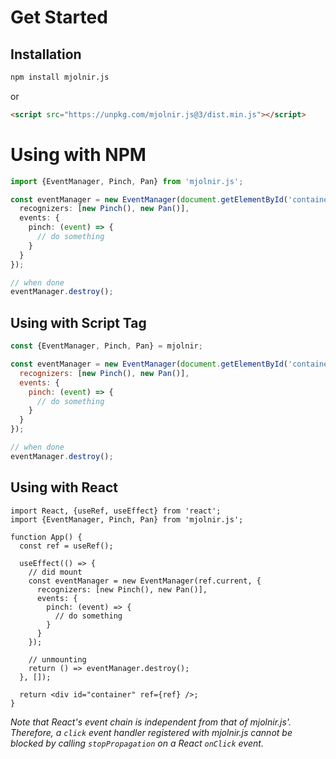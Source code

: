# Get Started

## Installation

```bash
npm install mjolnir.js
```

or

```html
<script src="https://unpkg.com/mjolnir.js@3/dist.min.js"></script>
```

# Using with NPM

```ts
import {EventManager, Pinch, Pan} from 'mjolnir.js';

const eventManager = new EventManager(document.getElementById('container'), {
  recognizers: [new Pinch(), new Pan()],
  events: {
    pinch: (event) => {
      // do something
    }
  }
});

// when done
eventManager.destroy();
```

## Using with Script Tag

```js
const {EventManager, Pinch, Pan} = mjolnir;

const eventManager = new EventManager(document.getElementById('container'), {
  recognizers: [new Pinch(), new Pan()],
  events: {
    pinch: (event) => {
      // do something
    }
  }
});

// when done
eventManager.destroy();
```


## Using with React


```tsx
import React, {useRef, useEffect} from 'react';
import {EventManager, Pinch, Pan} from 'mjolnir.js';

function App() {
  const ref = useRef();

  useEffect(() => {
    // did mount
    const eventManager = new EventManager(ref.current, {
      recognizers: [new Pinch(), new Pan()],
      events: {
        pinch: (event) => {
          // do something
        }
      }
    });

    // unmounting
    return () => eventManager.destroy();
  }, []);

  return <div id="container" ref={ref} />;
}
```

*Note that React's event chain is independent from that of mjolnir.js'. Therefore, a `click` event handler registered with mjolnir.js cannot be blocked by calling `stopPropagation` on a React `onClick` event.*
